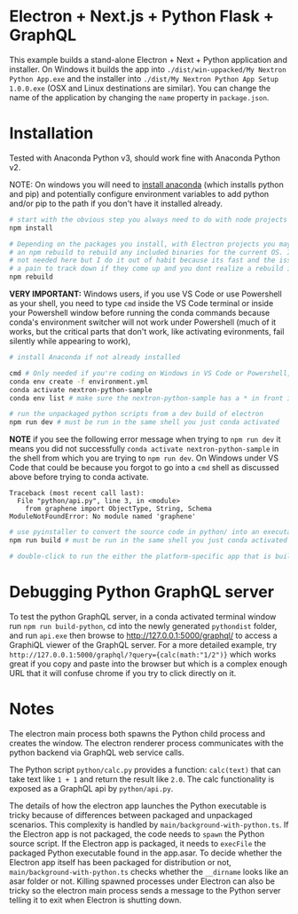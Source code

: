 # Electron + Next.js + Python Flask + GraphQL

This example builds a stand-alone Electron + Next + Python application and installer. On Windows it builds the app into `./dist/win-uppacked/My Nextron Python App.exe` and the installer into `./dist/My Nextron Python App Setup 1.0.0.exe` (OSX and Linux destinations are similar). You can change the name of the application by changing the `name` property in `package.json`.

# Installation

Tested with Anaconda Python v3, should work fine with Anaconda Python v2.

NOTE: On windows you will need to [install anaconda](https://www.anaconda.com/download/) (which installs python and pip) and potentially configure environment variables to add python and/or pip to the path if you don't have it installed already.

```bash
# start with the obvious step you always need to do with node projects
npm install

# Depending on the packages you install, with Electron projects you may need to do 
# an npm rebuild to rebuild any included binaries for the current OS. It's probably
# not needed here but I do it out of habit because its fast and the issues can be
# a pain to track down if they come up and you dont realize a rebuild is needed
npm rebuild
```
**VERY IMPORTANT:** Windows users, if you use VS Code or use Powershell as your shell, you need to type `cmd` inside the VS Code terminal or inside your Powershell window before running the conda commands because conda's environment switcher will not work under Powershell (much of it works, but the critical parts that don't work, like activating evironments, fail silently while appearing to work),

```bash
# install Anaconda if not already installed

cmd # Only needed if you're coding on Windows in VS Code or Powershell, as discussed above
conda env create -f environment.yml
conda activate nextron-python-sample
conda env list # make sure the nextron-python-sample has a * in front indicating it is activated (under Powershell on Windows the activate command fails silently which is why you needed to run the conda commands in a cmd prompt)

# run the unpackaged python scripts from a dev build of electron
npm run dev # must be run in the same shell you just conda activated
```

**NOTE** if you see the following error message when trying to `npm run dev` it means you did not successfully `conda activate nextron-python-sample` in the shell from which you are trying to `npm run dev`. On Windows under VS Code that could be because you forgot to go into a `cmd` shell as discussed above before trying to conda activate.

```
Traceback (most recent call last):
  File "python/api.py", line 3, in <module>
    from graphene import ObjectType, String, Schema
ModuleNotFoundError: No module named 'graphene'
```
```bash
# use pyinstaller to convert the source code in python/ into an executable in pythondist/, build the electron app, and run electron-packager to package the electron app as a single file
npm run build # must be run in the same shell you just conda activated

# double-click to run the either the platform-specific app that is built into a subdirectory of dist or the platform-specific installer that is built and placed in the dist folder
```

# Debugging Python GraphQL server

To test the python GraphQL server, in a conda activated terminal window run `npm run build-python`, cd into the newly generated `pythondist` folder, and run `api.exe` then browse to http://127.0.0.1:5000/graphql/ to access a GraphiQL viewer of the GraphQL server. For a more detailed example, try `http://127.0.0.1:5000/graphql/?query={calc(math:"1/2")}` which works great if you copy and paste into the browser but which is a complex enough URL that it will confuse chrome if you try to click directly on it.

# Notes

The electron main process both spawns the Python child process and creates the window. The electron renderer process communicates with the python backend via GraphQL web service calls.

The Python script `python/calc.py` provides a function: `calc(text)` that can take text like `1 + 1` and return the result like `2.0`. The calc functionality is exposed as a GraphQL api by `python/api.py`.

The details of how the electron app launches the Python executable is tricky because of differences between packaged and unpackaged scenarios. This complexity is handled by `main/background-with-python.ts`. If the Electron app is not packaged, the code needs to `spawn` the Python source script. If the Electron app is packaged, it needs to `execFile` the packaged Python executable found in the app.asar. To decide whether the Electron app itself has been packaged for distribution or not, `main/background-with-python.ts` checks whether the `__dirname` looks like an asar folder or not. Killing spawned processes under Electron can also be tricky so the electron main process sends a message to the Python server telling it to exit when Electron is shutting down.
